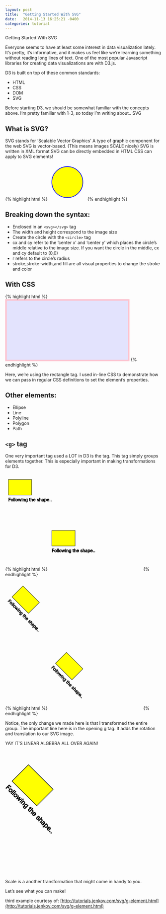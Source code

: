 ```yaml
---
layout: post
title:  "Getting Started With SVG"
date:   2014-11-13 16:25:21 -0400
categories: tutorial
---
```


Getting Started With SVG

Everyone seems to have at least some interest in data visualization lately. It’s pretty, it’s informative, and it makes us feel like we’re learning something without reading long lines of text. One of the most popular Javascript libraries for creating data visualizations are with D3.js.

D3 is built on top of these common standards:

- HTML
- CSS
- DOM
- SVG

Before starting D3, we should be somewhat familiar with the concepts above. I’m pretty familiar with 1-3, so today I’m writing about.. SVG

## What is SVG?

SVG stands for ‘Scalable Vector Graphics’ A type of graphic component for the web SVG is vector-based. (This means images SCALE nicely) SVG is written in XML format SVG can be directly embedded in HTML CSS can apply to SVG elements!

{% highlight html %}
<svg width="120" height="120">
  <circle cx="60" cy="60" r="50" stroke="blue" stroke-width="2" fill="yellow" />
</svg>
{% endhighlight %}

## Breaking down the syntax:

*   Enclosed in an `<svg></svg>` tag
*   The width and height correspond to the image size
*   Create the circle with the `<circle>` tag
*   cx and cy refer to the ‘center x’ and ‘center y’ which places the circle’s middle relative to the image size. If you want the circle in the middle, cx and cy default to (0,0)
*   r refers to the circle’s radius
*   stroke,stroke-width,and fill are all visual properties to change the stroke and color

## With CSS

{% highlight html %}
<svg width="400" height="200">
  <rect width="400" height="200" style="fill:blue;stroke:pink;stroke-width:10;fill-opacity:0.1;stroke-opacity:0.9" />
</svg>
{% endhighlight %}

Here, we’re using the rectangle tag. I used in-line CSS to demonstrate how we can pass in regular CSS definitions to set the element’s properties.

## Other elements:

*   Ellipse
*   Line
*   Polyline
*   Polygon
*   Path

## `<g>` tag

One very important tag used a LOT in D3 is the <g>tag. This tag simply groups elements together. This is especially important in making transformations for D3.</g>

<svg>
    <g>
      <rect x="10" y="20" height="50" width="75"
          style="stroke: black; fill: yellow"/>
      <text x="10" y="90" style="stroke: black;">
        Following the shape..</text>
    </g>
</svg>


{% highlight html %}
<svg>
    <g>
      <rect x="10" y="20" height="50" width="75"
          style="stroke: black; fill: yellow"/>
      <text x="10" y="90" style="stroke: black;">
        Following the shape..</text>
    </g>
</svg>
{% endhighlight %}


<svg height="200">
    <g transform="rotate(45 50 50) translate(20 0)">
      <rect x="10" y="20" height="50" width="75"
          style="stroke: black; fill: yellow"/>
      <text x="10" y="90" style="stroke: black;">
        Following the shape..</text>
    </g>
</svg>

{% highlight html %}
<svg height="200">
    <g transform="rotate(45 50 50) translate(20 0)">
      <rect x="10" y="20" height="50" width="75"
          style="stroke: black; fill: yellow"/>
      <text x="10" y="90" style="stroke: black;">
        Following the shape..</text>
    </g>
</svg>
{% endhighlight %}

Notice, the only change we made here is that I transformed the entire group. The important line here is <g transform="rotate(45 50 50) translate(20 0)">in the opening g tag. It adds the rotation and translation to our SVG image.</g>

YAY IT’S LINEAR ALGEBRA ALL OVER AGAIN!

<svg height="400">
    <g transform="rotate(45 50 50) translate(50 0) scale(1.5)">
      <rect x="10" y="20" height="50" width="75"
          style="stroke: black; fill: yellow"/>
      <text x="10" y="90" style="stroke: black;">
        Following the shape..</text>
    </g>
</svg>

Scale is a another transformation that might come in handy to you.

Let’s see what you can make!

third example courtesy of: [http://tutorials.jenkov.com/svg/g-element.html](http://tutorials.jenkov.com/svg/g-element.html)
